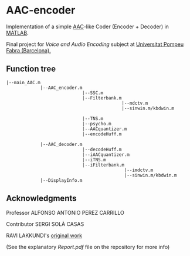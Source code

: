 # AAC-encoder

Implementation of a simple [AAC](https://en.wikipedia.org/wiki/Advanced_Audio_Coding)-like Coder (Encoder + Decoder) in [MATLAB](https://en.wikipedia.org/wiki/MATLAB). 

Final project for *Voice and Audio Encoding* subject at [Universitat Pompeu Fabra (Barcelona).](https://www.upf.edu)

## Function tree

```
|--main_AAC.m
             |--AAC_encoder.m
                             |--SSC.m
                             |--Filterbank.m
                                            |--mdctv.m
                                            |--sinwin.m/kbdwin.m

                             |--TNS.m 
                             |--psycho.m
                             |--AACquantizer.m
                             |--encodeHuff.m

             |--AAC_decoder.m
                             |--decodeHuff.m
                             |--iAACquantizer.m
                             |--iTNS.m
                             |--iFilterbank.m
                                             |--imdctv.m
                                             |--sinwin.m/kbdwin.m
             |--DisplayInfo.m
```

## Acknowledgments

Professor   ALFONSO ANTONIO PEREZ CARRILLO

Contributor SERGI SOLÀ CASAS

RAVI LAKKUNDI's [original work](https://es.mathworks.com/matlabcentral/fileexchange/26137-aac-encoder)

(See the explanatory *Report.pdf* file on the repository for more info)


